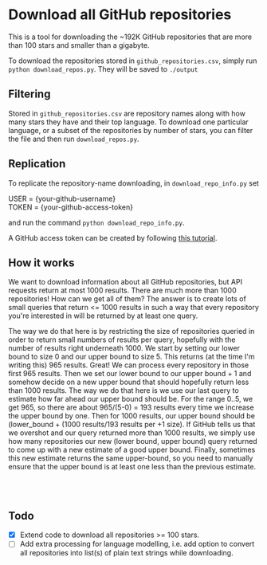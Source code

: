 # Download all GitHub repositories
This is a tool for downloading the ~192K GitHub repositories that are more than 100 stars and smaller than a gigabyte.

To download the repositories stored in `github_repositories.csv`, simply run `python download_repos.py`.
They will be saved to `./output`

## Filtering
Stored in `github_repositories.csv` are repository names along with how many stars they have and their top language. To download one particular language, or a subset of the repositories by number of stars, you can filter the file and then run `download_repos.py`.

## Replication
To replicate the repository-name downloading, in `download_repo_info.py` set

USER = {your-github-username}<br>
TOKEN = {your-github-access-token}


 and run the command `python download_repo_info.py`.

A GitHub access token can be created by following [this tutorial](https://docs.github.com/en/github/authenticating-to-github/creating-a-personal-access-token).


## How it works
We want to download information about all GitHub repositories, but API requests return at most 1000 results. There are much more than 1000 repositories! How can we get all of them?
The answer is to create lots of small queries that return <= 1000 results in such a way that every repository you're interested in will be returned by at least one query.

The way we do that here is by restricting the size of repositories queried in order to return small numbers of results per query, hopefully with the number of results right underneath 1000. We start by setting our lower bound to size 0 and our upper bound to size 5. This returns (at the time I'm writing this) 965 results. Great! We can process every repository in those first 965 results. Then we set our lower bound to our upper bound + 1 and somehow decide on a new upper bound that should hopefully return less than 1000 results. The way we do that here is we use our last query to estimate how far ahead our upper bound should be. For the range 0..5, we get 965, so there are about 965/(5-0) = 193 results every time we increase the upper bound by one. Then for 1000 results, our upper bound should be (lower_bound + (1000 results/193 results per +1 size). If GitHub tells us that we overshot and our query returned more than 1000 results, we simply use how many repositories our new (lower bound, upper bound) query returned to come up with a new estimate of a good upper bound. Finally, sometimes this new estimate returns the same upper-bound, so you need to manually ensure that the upper bound is at least one less than the previous estimate.

<br></br>
## Todo
- [x] Extend code to download all repositories >= 100 stars.
- [ ] Add extra processing for language modelling, i.e. add option to convert all repositories into list(s) of plain text strings while downloading.
